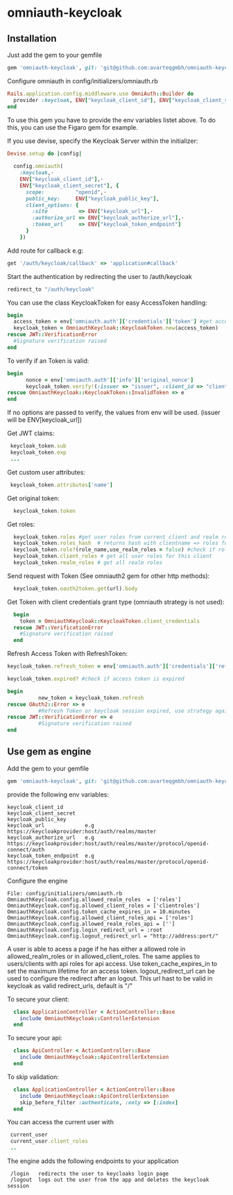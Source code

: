 # omniauth-keycloak


## Installation

Just add the gem to your gemfile
```ruby
gem 'omniauth-keycloak', git: 'git@github.com:avarteqgmbh/omniauth-keycloak.git'
```

Configure omniauth in config/initializers/omniauth.rb
```ruby
Rails.application.config.middleware.use OmniAuth::Builder do
  provider :keycloak, ENV["keycloak_client_id"], ENV["keycloak_client_secret"], scope: "openid", public_key: ENV["keycloak_public_key"],client_options: {:site => ENV["keycloak_url"], :authorize_url => ENV["keycloak_authorize_url"], :token_url => ENV["keycloak_token_endpoint"]}
end
```

To use this gem you have to provide the env variables listet above. To do this, you can use the Figaro gem for example.

If you use devise, specify the Keycloak Server within the initializer:

```ruby
Devise.setup do |config|                                          
                                                                  
  config.omniauth(                                                
    :keycloak,·                                                   
    ENV["keycloak_client_id"],·                                   
    ENV["keycloak_client_secret"], {                              
      scope:          "openid",·                                  
      public_key:     ENV["keycloak_public_key"],                 
      client_options: {                                           
        :site          => ENV["keycloak_url"],·                  
        :authorize_url => ENV["keycloak_authorize_url"],·         
        :token_url     => ENV["keycloak_token_endpoint"]               
      }                                                           
    })                                                            
```

Add route for callback e.g:

```ruby
get '/auth/keycloak/callback' => 'application#callback'
```
Start the authentication by redirecting the user to /auth/keycloak
```ruby
redirect_to "/auth/keycloak" 
```


You can use the class KeycloakToken for easy AccessToken handling:

```ruby
begin
  access_token = env['omniauth.auth']['credentials']['token'] #get acces Token from omniauth in callback
  keycloak_token = OmniauthKeycloak::KeycloakToken.new(access_token)
rescue JWT::VerificationError
  #Signature verification raised
end
```   

To verify if an Token is valid:
```ruby
begin
      nonce = env['omniauth.auth']['info']['original_nonce']
      keycloak_token.verify!(:issuer => "issuer", :client_id => "clientid", nonce: nonce)
rescue OmniauthKeycloak::KeycloakToken::InvalidToken => e
end
``` 
If no options are passed to verify, the values from env will be used. (issuer will be ENV[keycloak_url])

Get JWT claims:
```ruby
 keycloak_token.sub
 keycloak_token.exp
 ...
``` 

Get custom user attributes:
```ruby
 keycloak_token.attributes['name']
``` 

Get original token:
```ruby
  keycloak_token.token
``` 

Get roles:
```ruby
  keycloak_token.roles #get user roles from current client and realm roles 
  keycloak_token.roles_hash  # returns hash with clientname => roles for all clients
  keycloak_token.role?(role_name,use_realm_roles = false) #check if role exist, with or without realm roles
  keycloak_token.client_roles # get all user roles for this client
  keycloak_token.realm_roles # get all realm roles
```

Send request with Token (See omniauth2 gem for other http methods):
```ruby
  keycloak_token.oauth2token.get(url).body
```

Get Token with client credentials grant type (omniauth strategy is not used):
```ruby
  begin
    token = OmniauthKeycloak::KeycloakToken.client_credentials
  rescue JWT::VerificationError
    #Signature verification raised
  end
```


Refresh Access Token with RefreshToken:

```ruby
keycloak_token.refresh_token = env['omniauth.auth']['credentials']['refresh_token'] #set refresh Token

keycloak_token.expired? #check if access token is expired

begin
          new_token = keycloak_token.refresh
rescue OAuth2::Error => e
          #Refresh Token or keycloak session expired, use strategy again to get access token
rescue JWT::VerificationError => e
          #Signature verification raised
end

```

## Use gem as engine

Add the gem to your gemfile
```ruby
gem 'omniauth-keycloak', git: 'git@github.com:avarteqgmbh/omniauth-keycloak.git'
```
provide the following env variables:
```
keycloak_client_id
keycloak_client_secret
keycloak_public_key
keycloak_url             e.g https://keycloakprovider:host/auth/realms/master
keycloak_authorize_url   e.g https://keycloakprovider:host/auth/realms/master/protocol/openid-connect/auth
keycloak_token_endpoint  e.g https://keycloakprovider:host/auth/realms/master/protocol/openid-connect/token
```

Configure the engine
```
File: config/initializers/omniauth.rb
OmniauthKeycloak.config.allowed_realm_roles  = ['roles']
OmniauthKeycloak.config.allowed_client_roles = ['clientroles']
OmniauthKeycloak.config.token_cache_expires_in = 10.minutes
OmniauthKeycloak.config.allowed_client_roles_api = ['roles']
OmniauthKeycloak.config.allowed_realm_roles_api = ['']
OmniauthKeycloak.config.login_redirect_url = :root
OmniauthKeycloak.config.logout_redirect_url = "http://address:port/"
```

A user is able to acess a page if he has either a allowed role in allowed_realm_roles or in allowed_client_roles. The same applies to users/clients with api roles for api access.
Use token_cache_expires_in to set the maximum lifetime for an access token.
logout_redirect_url can be used to configure the redirect after an logout. This url  hast to be valid in keycloak as valid redirect_urls, default is "/"

To secure your client:
```ruby
  class ApplicationController < ActionController::Base
    include OmniauthKeycloak::ControllerExtension
  end
```

To secure your api:
```ruby
  class ApiController < ActionController::Base
    include OmniauthKeycloak::ApiControllerExtension
  end
```

To skip validation:
```ruby
  class ApplicationController < ActionController::Base
    include OmniauthKeycloak::ApiControllerExtension
    skip_before_filter :authenticate, :only => [:index]
  end
```

You can access the current user with
```ruby
 current_user
 current_user.client_roles
 ..
```

The engine adds the following endpoints to your application
```
 /login   redirects the user to keycloaks login page
 /logout  logs out the user from the app and deletes the keycloak session
```
